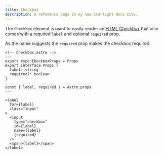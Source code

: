 ```yaml
---
title: Checkbox
description: A reference page in my new Starlight docs site.
---
```


The `Checkbox` element is used to easily render an [HTML Checkbox](https://www.w3schools.com/tags/att_input_type_checkbox.asp) that also comes with a required `label` and optional `required` prop.

As the name suggests the `required` prop makes the checkbox required.

```astro
<!-- Checkbox.astro -->
---
export type CheckboxProps = Props
export interface Props {
  label: string
  required?: boolean
}

const { label, required } = Astro.props
---

<label
  for={label}
  class="input"
>
  <input
    type="checkbox"
    id={label}
    name={label}
    {required}
  />
  <span>{label}</span>
</label>
```
